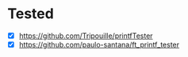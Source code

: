 # Tested
- [X] https://github.com/Tripouille/printfTester
- [X] https://github.com/paulo-santana/ft_printf_tester
